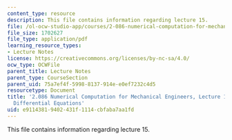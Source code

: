 ```yaml
---
content_type: resource
description: This file contains information regarding lecture 15.
file: /ol-ocw-studio-app/courses/2-086-numerical-computation-for-mechanical-engineers-spring-2013/e91143819402431f1114cbfaba7aa1fd_MIT2_086S13_lecture15.pdf
file_size: 1702627
file_type: application/pdf
learning_resource_types:
- Lecture Notes
license: https://creativecommons.org/licenses/by-nc-sa/4.0/
ocw_type: OCWFile
parent_title: Lecture Notes
parent_type: CourseSection
parent_uid: 75a7ef4f-5998-8137-914e-e0ef7232c4d5
resourcetype: Document
title: '2.086 Numerical Computation for Mechanical Engineers, Lecture 15: Ordinary
  Differential Equations'
uid: e9114381-9402-431f-1114-cbfaba7aa1fd
---
```

This file contains information regarding lecture 15.